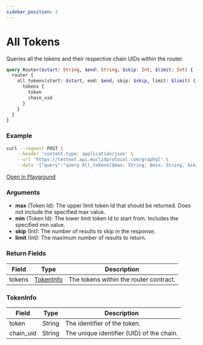 ```yaml
---
sidebar_position: 3
---
```

# All Tokens
Queries all the tokens and their respective chain UIDs within the router.

```graphql
query Router($start: String, $end: String, $skip: Int, $limit: Int) {
  router {
    all_tokens(start: $start, end: $end, skip: $skip, limit: $limit) {
      tokens {
        token
        chain_uid
      }
    }
  }
}
```
### Example

```bash
curl --request POST \
    --header 'content-type: application/json' \
    --url 'https://testnet.api.euclidprotocol.com/graphql' \
    --data '{"query":"query All_tokens($max: String, $min: String, $skip: Int, $limit: Int) {\n  router {\n    all_tokens(max: $max, min: $min, skip: $skip, limit: $limit) {\n      tokens {\n        token\n        chain_uid\n      }\n    }\n  }\n}","variables":{"limit":null,"max":"stars","min":"nibi","skip":1}}'
```

[Open in Playground](https://testnet.api.euclidprotocol.com/?explorerURLState=N4IgJg9gxgrgtgUwHYBcQC4QEcYIE4CeABAIIA2ZA%2BihANbIDOAFACRwCGAHukQMop4AlkgDmAGiJthPfkNESWDWoIAOPAJKoFZQXEEoNqAJRFgAHSREieCDBT5TFq1fYVqdRkw7dJ3iXqQeKSQJJVUgsJUJHT0DSRj9E3NLZysaeiQGRxTUtI8kJ1yrKAALdmFKGEEwQtSAX1qiBpTmupAxEAA3diF2ACMyBAYMEGSrMxAElAmeJBgKMUKJ7xmiCYYUHoYJxZTl4VWJpEE%2BwR2lkEjVgEYLNrqgA)


### Arguments

- **max** (Token Id): The upper limit token Id that should be returned. Does not include the specified max value.
- **min** (Token Id): The lower limit token Id to start from. Includes the specified min value.
- **skip** (Int): The number of results to skip in the response.
- **limit** (Int): The maximum number of results to return.

### Return Fields

| Field                  | Type   | Description                                             |
|------------------------|--------|---------------------------------------------------------|
| tokens                 | [TokenInfo](#tokeninfo) | The tokens within the router contract.                  |

### TokenInfo

| Field                  | Type   | Description                                             |
|------------------------|--------|---------------------------------------------------------|
| token                  | String | The identifier of the token.                            |
| chain_uid              | String | The unique identifier (UID) of the chain.               |